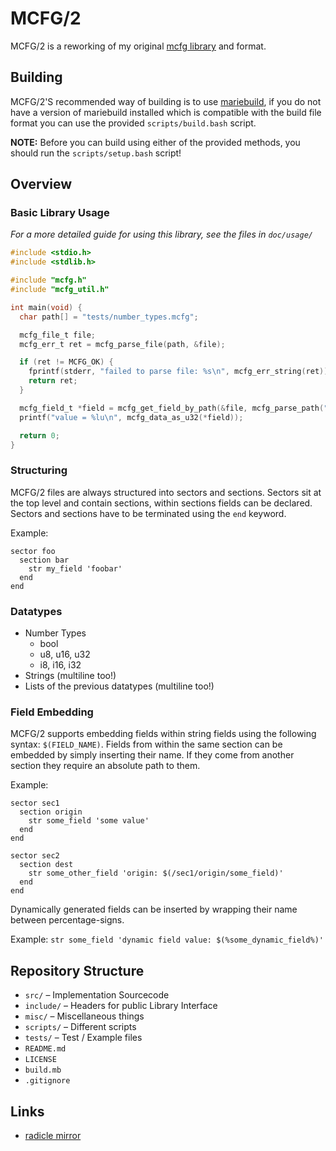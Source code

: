 # MCFG/2
MCFG/2 is a reworking of my original [mcfg library](https://github.com/FelixEcker/mcfg) and format.

## Building
MCFG/2'S recommended way of building is to use [mariebuild](https://github.com/FelixEcker/mariebuild),
if you do not have a version of mariebuild installed which is compatible with
the build file format you can use the provided `scripts/build.bash` script.

**NOTE:** Before you can build using either of the provided methods, you should
run the `scripts/setup.bash` script!

## Overview
### Basic Library Usage
*For a more detailed guide for using this library, see the files in `doc/usage/`*

```c
#include <stdio.h>
#include <stdlib.h>

#include "mcfg.h"
#include "mcfg_util.h"

int main(void) {
  char path[] = "tests/number_types.mcfg";

  mcfg_file_t file;
  mcfg_err_t ret = mcfg_parse_file(path, &file);

  if (ret != MCFG_OK) {
    fprintf(stderr, "failed to parse file: %s\n", mcfg_err_string(ret));
    return ret;
  }

  mcfg_field_t *field = mcfg_get_field_by_path(&file, mcfg_parse_path("/test/numbers/u32_12312312"));
  printf("value = %lu\n", mcfg_data_as_u32(*field));

  return 0;
}
```

### Structuring
MCFG/2 files are always structured into sectors and sections. Sectors sit at the
top level and contain sections, within sections fields can be declared. Sectors
and sections have to be terminated using the `end` keyword.

Example:
```mcfg
sector foo
  section bar
    str my_field 'foobar'
  end
end
```

### Datatypes
- Number Types
  - bool
  - u8, u16, u32
  - i8, i16, i32
- Strings (multiline too!)
- Lists of the previous datatypes (multiline too!)

### Field Embedding
MCFG/2 supports embedding fields within string fields using the following
syntax: `$(FIELD_NAME)`. Fields from within the same section can be embedded by
simply inserting their name. If they come from another section they require an
absolute path to them.

Example:
```mcfg
sector sec1
  section origin
    str some_field 'some value'
  end
end

sector sec2
  section dest
    str some_other_field 'origin: $(/sec1/origin/some_field)'
  end
end
```

Dynamically generated fields can be inserted by wrapping their name between
percentage-signs.

Example:
`str some_field 'dynamic field value: $(%some_dynamic_field%)'`

## Repository Structure

* `src/` – Implementation Sourcecode
* `include/` – Headers for public Library Interface
* `misc/` – Miscellaneous things
* `scripts/` – Different scripts
* `tests/` – Test / Example files
* `README.md`
* `LICENSE`
* `build.mb`
* `.gitignore`

## Links

* [radicle mirror](https://app.radicle.xyz/nodes/seed.radicle.garden/rad:z46Fd9SK3Lajw9b4u1DMvejCz7mb6)
